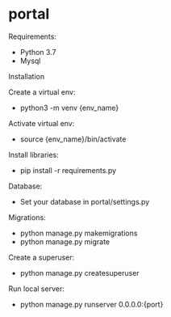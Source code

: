 # portal

Requirements:
- Python 3.7
- Mysql

Installation

Create a virtual env:
- python3 -m venv {env_name}

Activate virtual env:
- source {env_name}/bin/activate

Install libraries:
- pip install -r requirements.py

Database:
- Set your database in portal/settings.py

Migrations:
- python manage.py makemigrations
- python manage.py migrate

Create a superuser:
- python manage.py createsuperuser

Run local server:
- python manage.py runserver 0.0.0.0:{port}
